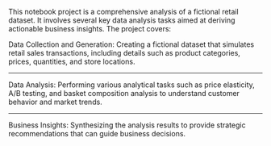 This notebook project is a comprehensive analysis of a fictional retail dataset. It involves several key data analysis tasks aimed at deriving actionable business insights. The project covers:

Data Collection and Generation: Creating a fictional dataset that simulates retail sales transactions, including details such as product categories, prices, quantities, and store locations.
_____________________________________________________
Data Analysis: Performing various analytical tasks such as price elasticity, A/B testing, and basket composition analysis to understand customer behavior and market trends.
___________________________________________
Business Insights: Synthesizing the analysis results to provide strategic recommendations that can guide business decisions.
